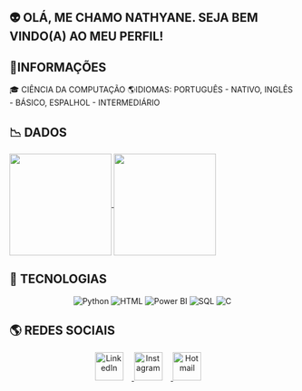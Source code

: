 ## 👽 OLÁ, ME CHAMO NATHYANE. SEJA BEM VINDO(A) AO MEU PERFIL!
## 📍INFORMAÇÕES
🎓 CIÊNCIA DA COMPUTAÇÃO
🌎IDIOMAS: PORTUGUÊS - NATIVO, INGLÊS - BÁSICO, ESPALHOL - INTERMEDIÁRIO

## 📉 DADOS
<a href="https://github.com/nathyaneoliveira/github-readme-stats">
  <img height=180 align="center" src="https://github-readme-stats.vercel.app/api?username=nathyaneoliveira&theme=neon" />
</a>
<a href="https://github.com/nathyaneoliveira/convoychat">
  <img height=180 align="center" src="https://github-readme-stats.vercel.app/api/top-langs?username=nathyaneoliveira&layout=compact&langs_count=8&theme=neon&card_width=180" />
</a>

## 🚀 TECNOLOGIAS
<p align="center">
  <img src="https://img.icons8.com/color/100/3776AB/python.png" title="Python"/>
  <img src="https://img.icons8.com/color/100/E34F26/html-5.png" title="HTML"/>
  <img src="https://img.icons8.com/color/100/F2C811/power-bi.png" title="Power BI"/>
  <img src="https://img.icons8.com/color/100/CC2927/database.png" title="SQL"/>
  <img src="https://img.icons8.com/color/100/00599C/c-programming.png" title="C"/>
</p>

## 🌎 REDES SOCIAIS
<p align="center">
  <a href="https://www.linkedin.com/in/nathyaneoliveira/" target="_blank">
    <img src="https://img.icons8.com/ios-filled/50/0077B5/linkedin.png" width="50" title="LinkedIn" style="margin-right: 15px;"/>
  </a>
  <a href="https://www.instagram.com/nathyaneoliveira/" target="_blank">
    <img src="https://img.icons8.com/ios-filled/50/E4405F/instagram.png" width="50" title="Instagram" style="margin-right: 15px;"/>
  </a>
  <a href="mailto:snathyaneoliveira@hotmail.com" target="_blank">
    <img src="https://img.icons8.com/ios-filled/50/0078D4/ms-outlook.png" width="50" title="Hotmail" style="margin-right: 15px;"/>
  </a>
</p>
